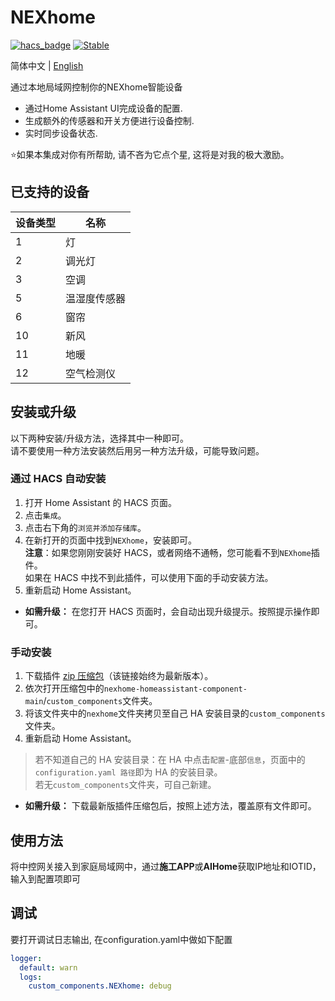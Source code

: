 # NEXhome
[![hacs_badge](https://img.shields.io/badge/HACS-Default-orange.svg)](https://github.com/hacs/integration)
[![Stable](https://img.shields.io/github/v/release/nexhome-org/nexhome-homeassistant-component)](https://github.com/nexhome-org/nexhome-homeassistant-component/releases/latest)

简体中文 | [English](./README.md)

通过本地局域网控制你的NEXhome智能设备

- 通过Home Assistant UI完成设备的配置.
- 生成额外的传感器和开关方便进行设备控制.
- 实时同步设备状态.

⭐如果本集成对你有所帮助, 请不吝为它点个星, 这将是对我的极大激励。

## 已支持的设备

| 设备类型 | 名称     |
|------|--------|
| 1    | 灯      | 
| 2    | 调光灯    | 
| 3    | 空调     |
| 5    | 温湿度传感器 |
| 6    | 窗帘     | 
| 10   | 新风     | 
| 11   | 地暖     | 
| 12   | 空气检测仪  |

## 安装或升级

以下两种安装/升级方法，选择其中一种即可。  
请不要使用一种方法安装然后用另一种方法升级，可能导致问题。

### 通过 HACS 自动安装

1. 打开 Home Assistant 的 HACS 页面。
2. 点击`集成`。
3. 点击右下角的`浏览并添加存储库`。
4. 在新打开的页面中找到`NEXhome`，安装即可。  
   **注意**：如果您刚刚安装好 HACS，或者网络不通畅，您可能看不到`NEXhome`插件。  
   如果在 HACS 中找不到此插件，可以使用下面的手动安装方法。
5. 重新启动 Home Assistant。

- **如需升级：** 在您打开 HACS 页面时，会自动出现升级提示。按照提示操作即可。

### 手动安装
1. 下载插件 [zip 压缩包](https://github.com/nexhome-org/nexhome-homeassistant-component/archive/refs/heads/main.zip)（该链接始终为最新版本）。
2. 依次打开压缩包中的`nexhome-homeassistant-component-main`/`custom_components`文件夹。
3. 将该文件夹中的`nexhome`文件夹拷贝至自己 HA 安装目录的`custom_components`文件夹。
4. 重新启动 Home Assistant。

> 若不知道自己的 HA 安装目录：在 HA 中点击`配置`-底部`信息`，页面中的`configuration.yaml 路径`即为 HA 的安装目录。  
> 若无`custom_components`文件夹，可自己新建。

- **如需升级：** 下载最新版插件压缩包后，按照上述方法，覆盖原有文件即可。

## 使用方法
将中控网关接入到家庭局域网中，通过**施工APP**或**AIHome**获取IP地址和IOTID，输入到配置项即可

## 调试
要打开调试日志输出, 在configuration.yaml中做如下配置
```yaml
logger:
  default: warn
  logs:
    custom_components.NEXhome: debug
```
